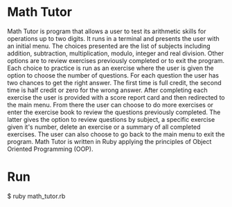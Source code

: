 Math Tutor
==
Math Tutor is program that allows a user to test its arithmetic skills for operations up to two digits. It runs in a terminal and presents the user with an initial menu. The choices presented are the list of subjects including addition, subtraction, multiplication, modulo, integer and real division. Other options are to review exercises previously completed or to exit the program. Each choice to practice is run as an exercise where the user is given the option to choose the number of questions. For each question the user has two chances to get the right answer. The first time is full credit, the second time is half credit or zero for the wrong answer. After completing each exercise the user is provided with a score report card and then redirected to the main menu. From there the user can choose to do more exercises or enter the exercise book to review the questions previously completed. The latter gives the option to review questions by subject, a specific exercise given it's number, delete an exercise or a summary of all completed exercises. The user can also choose to go back to the main menu to exit the program. Math Tutor is written in Ruby applying the principles of Object Oriented Programming (OOP).

Run
==
$ ruby math_tutor.rb

